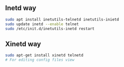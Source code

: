 ## Inetd way

```sh
sudo apt install inetutils-telnetd inetutils-inietd
sudo update inetd --enable telnet
sudo /etc/init.d/inetutils-inetd restart
```

## Xinetd way

```sh
sudo apt-get install xinetd telnetd
# For editing config files view
```
